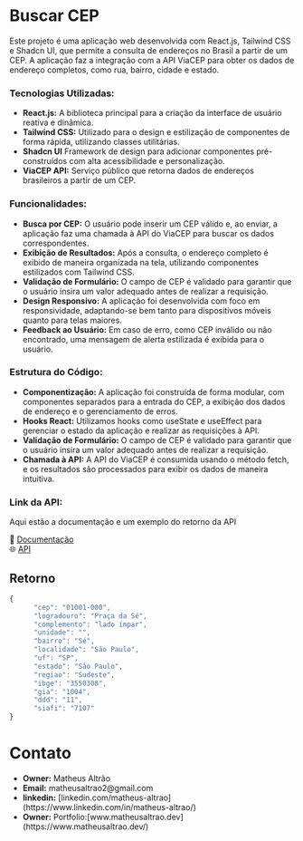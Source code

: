 <h1>Buscar CEP </h1>
<p>Este projeto é uma aplicação web desenvolvida com React.js, Tailwind CSS e Shadcn UI, que permite a consulta de endereços no Brasil a partir de um CEP. A aplicação faz a integração com a API ViaCEP para obter os dados de endereço completos, como rua, bairro, cidade e estado.</p>

<h3>Tecnologias Utilizadas:</h3>
<ul>
<li> <strong>React.js:</strong> A biblioteca principal para a criação da interface de usuário reativa e dinâmica.
 </li>

 <li> <strong>Tailwind CSS:</strong> Utilizado para o design e estilização de componentes de forma rápida, utilizando classes utilitárias.
 </li>

 <li> <strong>Shadcn UI</strong> Framework de design para adicionar componentes pré-construídos com alta acessibilidade e personalização.
 </li>

 <li> <strong>ViaCEP API:</strong> Serviço público que retorna dados de endereços brasileiros a partir de um CEP.
 </li>

</ul>

<h3>Funcionalidades:</h3>
<ul>
<li> <strong>Busca por CEP:</strong> O usuário pode inserir um CEP válido e, ao enviar, a aplicação faz uma chamada à API do ViaCEP para buscar os dados correspondentes.

 </li>

 <li> <strong>Exibição de Resultados:</strong> Após a consulta, o endereço completo é exibido de maneira organizada na tela, utilizando componentes estilizados com Tailwind CSS.
 </li>

 <li> <strong>Validação de Formulário:</strong>  O campo de CEP é validado para garantir que o usuário insira um valor adequado antes de realizar a requisição.
 </li>

 <li> <strong>Design Responsivo:</strong> A aplicação foi desenvolvida com foco em responsividade, adaptando-se bem tanto para dispositivos móveis quanto para telas maiores.
 </li>

 <li> <strong>Feedback ao Usuário:</strong> Em caso de erro, como CEP inválido ou não encontrado, uma mensagem de alerta estilizada é exibida para o usuário.
 </li>

</ul>

<h3>Estrutura do Código:</h3>
<ul>
<li> <strong>Componentização:</strong>  A aplicação foi construída de forma modular, com componentes separados para a entrada do CEP, a exibição dos dados de endereço e o gerenciamento de erros.

 </li>

 <li> <strong>Hooks React:</strong>  Utilizamos hooks como useState e useEffect para gerenciar o estado da aplicação e realizar as requisições à API.
 </li>

 <li> <strong>Validação de Formulário:</strong>  O campo de CEP é validado para garantir que o usuário insira um valor adequado antes de realizar a requisição.
 </li>

 <li> <strong>Chamada à API:</strong> A API do ViaCEP é consumida usando o método fetch, e os resultados são processados para exibir os dados de maneira intuitiva.
 </li>

</ul>

<h3>Link da API:</h3>
<p>Aqui estão a documentação e um exemplo do retorno da API</p>

📜 [Documentação](viacep.com.br/ws/01001000/json/)  
🌐 [API](viacep.com.br/ws/01001000/json/)

<h2>Retorno</h2>

```javascript
{
      "cep": "01001-000",
      "logradouro": "Praça da Sé",
      "complemento": "lado ímpar",
      "unidade": "",
      "bairro": "Sé",
      "localidade": "São Paulo",
      "uf": "SP",
      "estado": "São Paulo",
      "regiao": "Sudeste",
      "ibge": "3550308",
      "gia": "1004",
      "ddd": "11",
      "siafi": "7107"
}
```

<h1>Contato</h1>

<ul>
<li> <strong>Owner:</strong> Matheus Altrão </li>
<li> <strong>Email:</strong> matheusaltrao2@gmail.com </li>
<li> <strong>linkedin:</strong> [linkedin.com/matheus-altrao](https://www.linkedin.com/in/matheus-altrao/) </li>
<li> <strong>Owner:</strong> Portfolio:[www.matheusaltrao.dev](https://www.matheusaltrao.dev/)
 </li>
</ul>
